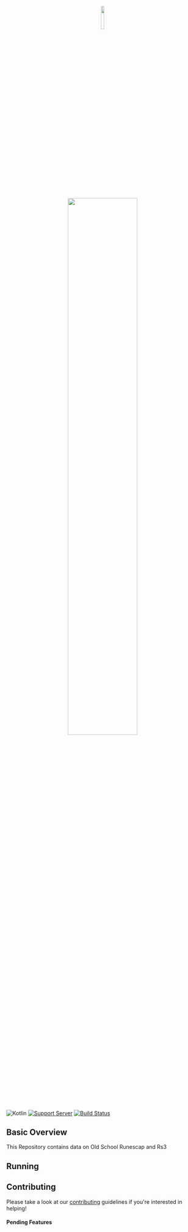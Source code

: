 <p align="center"><img width=12.5% src="https://i.imgur.com/wnBQsOy.png"></p>
<p align="center"><img width=60% src="https://i.imgur.com/0iHhklb.png"></p>

&nbsp;&nbsp;&nbsp;&nbsp;&nbsp;&nbsp;&nbsp;&nbsp;&nbsp;&nbsp;&nbsp;&nbsp;&nbsp;&nbsp;&nbsp;&nbsp;&nbsp;&nbsp;&nbsp;

![Kotlin](https://img.shields.io/badge/kotlin-1.5.10-green.svg?style=for-the-badge&colorB=7289da)
[![Support Server](https://img.shields.io/discord/937567870399963337.svg?label=Discord&logo=Discord&colorB=7289da&style=for-the-badge)](https://discord.gg/w74Hg64x)
[![Build Status](https://img.shields.io/circleci/build/github/osrsquery/OsrsQuery?style=for-the-badge&token=393de19af1c2cd449dbc60ec4f4c4dae8a53e652)](https://app.circleci.com/pipelines/github/FluxiousRSPS)


## Basic Overview
This Repository contains data on Old School Runescap and Rs3
<br>

## Running

## Contributing
Please take a look at our [contributing](https://github.com/osrsquery/OsrsQuery/CONTRIBUTING.md) guidelines if you're interested in helping!
#### Pending Features
